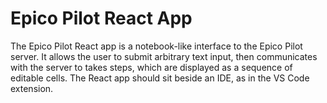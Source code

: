 # Epico Pilot React App

The Epico Pilot React app is a notebook-like interface to the Epico Pilot server. It allows the user to submit arbitrary text input, then communicates with the server to takes steps, which are displayed as a sequence of editable cells. The React app should sit beside an IDE, as in the VS Code extension.
